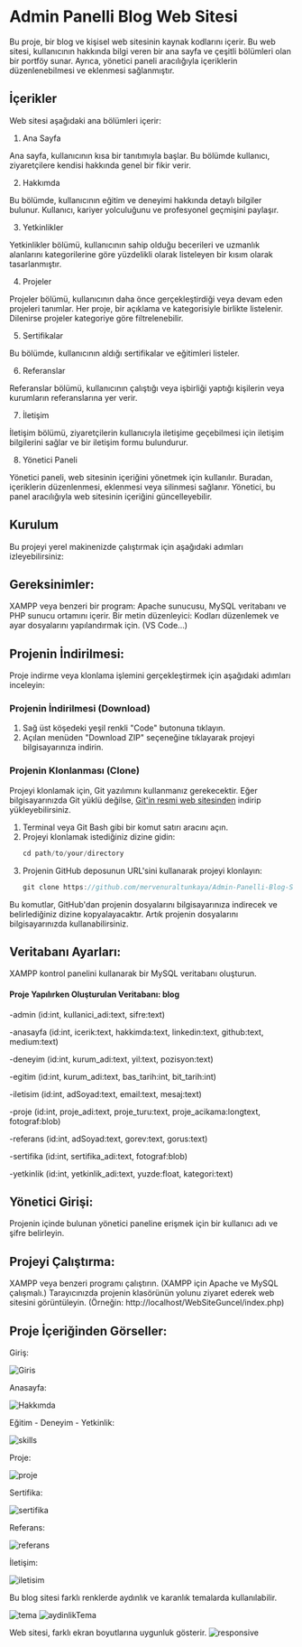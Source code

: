 <h1>Admin Panelli Blog Web Sitesi</h1>

Bu proje, bir blog ve kişisel web sitesinin kaynak kodlarını içerir. Bu web sitesi, kullanıcının hakkında bilgi veren bir ana sayfa ve çeşitli bölümleri olan bir portföy sunar. Ayrıca, yönetici paneli aracılığıyla içeriklerin düzenlenebilmesi ve eklenmesi sağlanmıştır.

<h2>İçerikler</h2>

Web sitesi aşağıdaki ana bölümleri içerir:

1. Ana Sayfa

Ana sayfa, kullanıcının kısa bir tanıtımıyla başlar. Bu bölümde kullanıcı, ziyaretçilere kendisi hakkında genel bir fikir verir.

2. Hakkımda

Bu bölümde, kullanıcının eğitim ve deneyimi hakkında detaylı bilgiler bulunur. Kullanıcı, kariyer yolculuğunu ve profesyonel geçmişini paylaşır.

3. Yetkinlikler

Yetkinlikler bölümü, kullanıcının sahip olduğu becerileri ve uzmanlık alanlarını kategorilerine göre yüzdelikli olarak listeleyen bir kısım olarak tasarlanmıştır.

4. Projeler

Projeler bölümü, kullanıcının daha önce gerçekleştirdiği veya devam eden projeleri tanımlar. Her proje, bir açıklama ve kategorisiyle birlikte listelenir. Dilenirse projeler kategoriye göre filtrelenebilir.

5. Sertifikalar

Bu bölümde, kullanıcının aldığı sertifikalar ve eğitimleri listeler.

6. Referanslar

Referanslar bölümü, kullanıcının çalıştığı veya işbirliği yaptığı kişilerin veya kurumların referanslarına yer verir.

7. İletişim

İletişim bölümü, ziyaretçilerin kullanıcıyla iletişime geçebilmesi için iletişim bilgilerini sağlar ve bir iletişim formu bulundurur.

8. Yönetici Paneli

Yönetici paneli, web sitesinin içeriğini yönetmek için kullanılır. Buradan, içeriklerin düzenlenmesi, eklenmesi veya silinmesi sağlanır. Yönetici, bu panel aracılığıyla web sitesinin içeriğini güncelleyebilir.

<h2>Kurulum</h2>

Bu projeyi yerel makinenizde çalıştırmak için aşağıdaki adımları izleyebilirsiniz:

<h2>Gereksinimler:</h2>

XAMPP veya benzeri bir program: Apache sunucusu, MySQL veritabanı ve PHP sunucu ortamını içerir.
Bir metin düzenleyici: Kodları düzenlemek ve ayar dosyalarını yapılandırmak için. (VS Code...)

<h2>Projenin İndirilmesi: </h2>

Proje indirme veya klonlama işlemini gerçekleştirmek için aşağıdaki adımları inceleyin:

<h3>Projenin İndirilmesi (Download)</h3>

1. Sağ üst köşedeki yeşil renkli "Code" butonuna tıklayın.
2. Açılan menüden "Download ZIP" seçeneğine tıklayarak projeyi bilgisayarınıza indirin.

<h3>Projenin Klonlanması (Clone)</h3>

Projeyi klonlamak için, Git yazılımını kullanmanız gerekecektir. Eğer bilgisayarınızda Git yüklü değilse, [Git'in resmi web sitesinden](https://git-scm.com/) indirip yükleyebilirsiniz.

1. Terminal veya Git Bash gibi bir komut satırı aracını açın.
2. Projeyi klonlamak istediğiniz dizine gidin:
   ```javascript
   cd path/to/your/directory
   ```
3. Projenin GitHub deposunun URL'sini kullanarak projeyi klonlayın:
   ```javascript
   git clone https://github.com/mervenuraltunkaya/Admin-Panelli-Blog-Sitesi
   ```

Bu komutlar, GitHub'dan projenin dosyalarını bilgisayarınıza indirecek ve belirlediğiniz dizine kopyalayacaktır. Artık projenin dosyalarını bilgisayarınızda kullanabilirsiniz.

<h2>Veritabanı Ayarları: </h2>

XAMPP kontrol panelini kullanarak bir MySQL veritabanı oluşturun.

<h4>Proje Yapılırken Oluşturulan Veritabanı: blog </h4>

-admin (id:int, kullanici_adi:text, sifre:text)

-anasayfa (id:int, icerik:text, hakkimda:text, linkedin:text, github:text, medium:text)

-deneyim (id:int, kurum_adi:text, yil:text, pozisyon:text)

-egitim (id:int, kurum_adi:text, bas_tarih:int, bit_tarih:int)

-iletisim (id:int, adSoyad:text, email:text, mesaj:text)

-proje (id:int, proje_adi:text, proje_turu:text, proje_acikama:longtext, fotograf:blob)

-referans (id:int, adSoyad:text, gorev:text, gorus:text)

-sertifika (id:int, sertifika_adi:text, fotograf:blob)

-yetkinlik (id:int, yetkinlik_adi:text, yuzde:float, kategori:text)

<h2>Yönetici Girişi: </h2>

Projenin içinde bulunan yönetici paneline erişmek için bir kullanıcı adı ve şifre belirleyin.

<h2>Projeyi Çalıştırma: </h2>

XAMPP veya benzeri programı çalıştırın. (XAMPP için Apache ve MySQL çalışmalı.)
Tarayıcınızda projenin klasörünün yolunu ziyaret ederek web sitesini görüntüleyin. (Örneğin: http://localhost/WebSiteGuncel/index.php)

<h2>Proje İçeriğinden Görseller: </h2>

Giriş:

![Giris](projeTanitim/giris.png)

Anasayfa:

![Hakkımda](projeTanitim/hakkimda.png)

Eğitim - Deneyim - Yetkinlik:

![skills](projeTanitim/skills.png)

Proje:

![proje](projeTanitim/proje.png)

Sertifika:

![sertifika](projeTanitim/sertifika.png)

Referans:

![referans](projeTanitim/referans.png)

İletişim:

![iletisim](projeTanitim/iletisim.png)

Bu blog sitesi farklı renklerde aydınlık ve karanlık temalarda kullanılabilir.

![tema](projeTanitim/tema.png)
![aydinlikTema](projeTanitim/aydinlikTema.png)

Web sitesi, farklı ekran boyutlarına uygunluk gösterir.
![responsive](projeTanitim/responsive.png)
